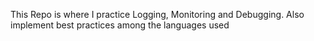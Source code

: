 This Repo is where I practice Logging, Monitoring and Debugging. Also implement best practices among the languages used

